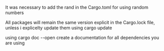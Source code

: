 It was necessary to add the rand in the Cargo.toml for using random numbers


All packages will remain the same version explicit in the Cargo.lock file, unless i explicelty update them using cargo update 


using cargo doc --open create a documentation for all dependencies you are using
